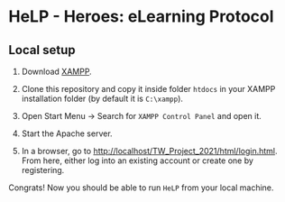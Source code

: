 # HeLP - Heroes: eLearning Protocol

## Local setup

1. Download [XAMPP](https://www.apachefriends.org/index.html).

2. Clone this repository and copy it inside folder `htdocs` in your XAMPP installation folder (by default it is `C:\xampp`).

3. Open Start Menu -> Search for `XAMPP Control Panel` and open it.

4. Start the Apache server.

5. In a browser, go to [http://localhost/TW_Project_2021/html/login.html](http://localhost/TW_Project_2021/html/login.html). From here, either log into an existing account or create one by registering.

Congrats! Now you should be able to run `HeLP` from your local machine.
